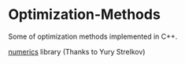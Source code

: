 # Optimization-Methods
Some of optimization methods implemented in C++.

[numerics](https://github.com/YuryStrelkov/OptimizationMethods/tree/master/C%2B%2B/OptimizationMethods/numerics) library (Thanks to Yury Strelkov)
